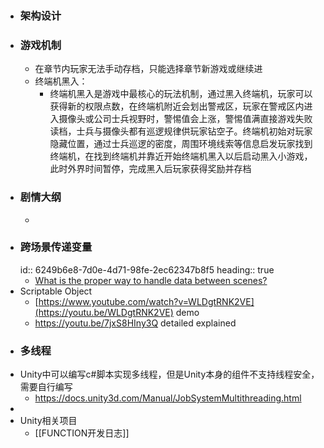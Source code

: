 - ### 架构设计
- ### 游戏机制
	- 在章节内玩家无法手动存档，只能选择章节新游戏或继续进
	- 终端机黑入：
		- 终端机黑入是游戏中最核心的玩法机制，通过黑入终端机，玩家可以获得新的权限点数，在终端机附近会划出警戒区，玩家在警戒区内进入摄像头或公司士兵视野时，警惕值会上涨，警惕值满直接游戏失败读档，士兵与摄像头都有巡逻规律供玩家钻空子。终端机初始对玩家隐藏位置，通过士兵巡逻的密度，周围环境线索等信息启发玩家找到终端机，在找到终端机并靠近开始终端机黑入以后启动黑入小游戏，此时外界时间暂停，完成黑入后玩家获得奖励并存档
- ### 剧情大纲
	-
- ### 跨场景传递变量
  id:: 6249b6e8-7d0e-4d71-98fe-2ec62347b8f5
  heading:: true
	- [What is the proper way to handle data between scenes?](https://gamedev.stackexchange.com/questions/110958/what-is-the-proper-way-to-handle-data-between-scenes)
- Scriptable Object
	- [https://www.youtube.com/watch?v=WLDgtRNK2VE](https://youtu.be/WLDgtRNK2VE) demo
	- https://youtu.be/7jxS8HIny3Q detailed explained
- ### 多线程
- Unity中可以编写c#脚本实现多线程，但是Unity本身的组件不支持线程安全，需要自行编写
	- https://docs.unity3d.com/Manual/JobSystemMultithreading.html
-
- Unity相关项目
	- [[FUNCTION开发日志]]